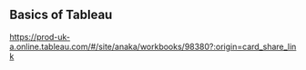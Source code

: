 
## Basics of Tableau

https://prod-uk-a.online.tableau.com/#/site/anaka/workbooks/98380?:origin=card_share_link

